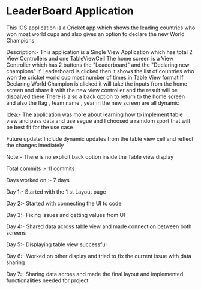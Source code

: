 # LeaderBoard Application
This IOS application is a Cricket app which shows the leading countries who won most world cups and also gives an option to declare the new World Champions

Description:-
This application is a Single View Application which has total 2 View Controllers and one TableViewCell
The home screen is a View Controller which has 2 buttons the "Leaderboard" and the "Declaring new champions"
If Leaderboard is clicked then it shows the list of countries who won the cricket world cup most number of times in Table View format
If Declaring World Champion is clicked it will take the inputs from the home screen and  share it with the new view controller and the result will be dispalyed there
There is also a back option to return to the home screen and also the flag , team name , year in the new screen are all dynamic

Idea:- The application was more about learning how to implement table view and pass data and use segue and I choosed a ramdom sport that will be best fit for the use case

Future update: 
Include dynamic updates from the  table view cell and reflect the changes imediately

Note:- There is no explicit back option inside the Table view display

Total commits :- 11 commits

Days worked on :- 7 days

Day 1:- Started with the 1 st Layout page

Day 2:- Started with connecting the UI to code

Day 3:- Fixing issues and getting values from UI

Day 4:- Shared data across table view and made connection between both screens

Day 5:-  Displaying table view successful

Day 6:-  Worked on other display and tried to fix the current issue with data sharing

Day 7:- Sharing data across and made the final layout and implemented functionalities needed for project
